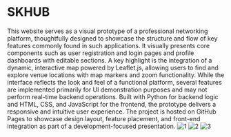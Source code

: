 # SKHUB
This website serves as a visual prototype of a professional networking platform, thoughtfully designed to showcase the structure and flow of key features commonly found in such applications. It visually presents core components such as user registration and login pages and profile dashboards with editable sections. A key highlight is the integration of a dynamic, interactive map powered by Leaflet.js, allowing users to find and explore venue locations with map markers and zoom functionality. While the interface reflects the look and feel of a functional platform, several features are implemented primarily for UI demonstration purposes and may not perform real-time backend operations. Built with Python for backend logic and HTML, CSS, and JavaScript for the frontend, the prototype delivers a responsive and intuitive user experience. The project is hosted on GitHub Pages to showcase design layout, feature placement, and front-end integration as part of a development-focused presentation.
![1](https://github.com/user-attachments/assets/d6bf1431-318a-4a64-9c1d-fb276c7aa753)
![2](https://github.com/user-attachments/assets/433ecc2b-1f39-4265-8ac7-6369e8c4c8ca)
![3](https://github.com/user-attachments/assets/f7c62a90-1644-4d68-ab28-5c3867dfc1cf)

